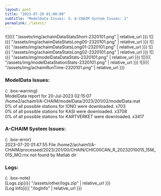 ```yaml
---
layout: post
title: "2023-07-20 01:00:00"
subtitle: "ModelData Issues: 3; A-CHAIM System Issues: 1"
permalink: /latest/
---
```


![]({{ "/assets/img/achaimDataStatsShort-2320101.png" | relative_url }})
![]({{ "/assets/img/achaimDataStatsLong00-2320101.png" | relative_url }})
![]({{ "/assets/img/achaimDataStatsLong01-2320101.png" | relative_url }})
![]({{ "/assets/img/achaimDataStatsLong02-2320101.png" | relative_url }})
![]({{ "/assets/img/modelDataDataStats-2320101.png" | relative_url }})
![]({{ "/assets/img/modelDataStationStats-2320101.png" | relative_url }})
![]({{ "/assets/img/achaimRunTime-2320101.png" | relative_url }})


### ModelData Issues:  
  
{: .box-warning}  
 ModelData report for 20-Jul-2023 02:15:07   
 /home2/achaim1/A-CHAIM/modelData/2023/201/02/modelData.mat   
 0% of all possible stations for IONO were downloaded. x703   
 0% of all possible stations for KASI were downloaded. x3708   
 0% of all possible stations for KARTVERKET were downloaded. x3417   
  
### A-CHAIM System Issues:  
  
{: .box-error}  
2023-07-20 01:47:55 File /home2/achaim1/A-CHAIM/processed/2023/201/00/CHAIN/CHIC00CAN_R_20232010015_15M_01S_MO.rnx not found by Matlab dir  

### Logs:  
  
{: .box-note}  
[Logs.zip]({{ "/assets/other/logs.zip" | relative_url }})  
[Log Info]({{ "/logInfo" | relative_url }})  

